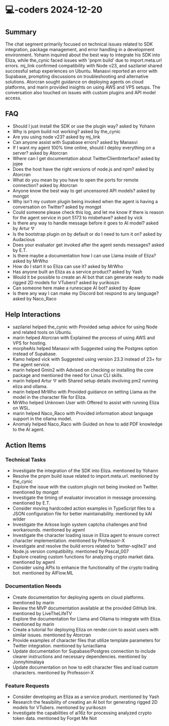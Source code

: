 # 💻-coders 2024-12-20

## Summary
The chat segment primarily focused on technical issues related to SDK integration, package management, and error handling in a development environment. Yohann inquired about the best way to integrate his SDK into Eliza, while the_cynic faced issues with 'pnpm build' due to import.meta.url errors. mj_link confirmed compatibility with Node v23, and sazilariel shared successful setup experiences on Ubuntu. Manasvi reported an error with Supabase, prompting discussions on troubleshooting and alternative solutions. Atorcran sought guidance on deploying agents on cloud platforms, and marin provided insights on using AWS and VPS setups. The conversation also touched on issues with custom plugins and API model access.

## FAQ
- Should I just install the SDK or use the plugin way? asked by Yohann
- Why is pnpm build not working? asked by the_cynic
- Are you using node v23? asked by mj_link
- Can anyone assist with Supabase errors? asked by Manasvi
- If I want my agent 100% time online, should I deploy everything on a server? asked by Atorcran
- Where can I get documentation about TwitterClientInterface? asked by jojee
- Does the host have the right versions of node.js and npm? asked by Atorcran
- What do you mean by you have to open the ports for remote connection? asked by Atorcran
- Anyone know the best way to get uncensored API models? asked by mongpt
- Why isn't my custom plugin being invoked when the agent is having a conversation on Twitter? asked by mongpt
- Could someone please check this log, and let me know if there is reason for the agent service in port 5173 to misbehave? asked by vick
- Is there any way to handle message before it goes to AI model? asked by Artur ⛛
- Is the bootstrap plugin on by default or do I need to turn it on? asked by Audacious
- Does your evaluator get invoked after the agent sends messages? asked by E.T.
- Is there maybe a documentation how I can use Llama inside of Eliza? asked by MrWho
- How do I start it so Eliza can use it? asked by MrWho
- Has anyone built an Eliza as a service product? asked by Yash
- Would it be possible to create an AI bot that can generate ready to made rigged 2D models for VTubers? asked by yurikoszn
- Can someone here make a runescape AI bot? asked by 4paw
- Is there any way I can make my Discord bot respond to any language? asked by Naco_Raco

## Help Interactions
- sazilariel helped the_cynic with Provided setup advice for using Node and related tools on Ubuntu.
- marin helped Atorcran with Explained the process of using AWS and VPS for hosting.
- morpheAIs helped Manasvi with Suggested using the Postgres option instead of Supabase.
- Kamo helped vick with Suggested using version 23.3 instead of 23+ for the agent service.
- marin helped Gmin2 with Advised on checking or installing the core package and mentioned the need for Linux CLI skills.
- marin helped Artur ⛛ with Shared setup details involving pm2 running eliza and ollama.
- marin helped MrWho with Provided guidance on setting Llama as the model in the character file for Eliza.
- MrWho helped Unknown User with Offered to assist with running Eliza on WSL.
- marin helped Naco_Raco with Provided information about language support in the ollama model.
- Anomaly helped Naco_Raco with Guided on how to add PDF knowledge to the AI agent.

## Action Items

### Technical Tasks
- Investigate the integration of the SDK into Eliza. mentioned by Yohann
- Resolve the pnpm build issue related to import.meta.url. mentioned by the_cynic
- Explore the issue with the custom plugin not being invoked on Twitter. mentioned by mongpt
- Investigate the timing of evaluator invocation in message processing. mentioned by E.T.
- Consider moving hardcoded action examples in TypeScript files to a JSON configuration file for better maintainability. mentioned by kAI wilder
- Investigate the Arkose login system captcha challenges and find workarounds. mentioned by agwnl
- Investigate the character loading issue in Eliza agent to ensure correct character implementation. mentioned by Professorr-X
- Investigate and resolve the build errors related to 'better-sqlite3' and Node.js version compatibility. mentioned by Pascal_007
- Explore creating custom functions for analyzing crypto market data. mentioned by agwnl
- Consider using APIs to enhance the functionality of the crypto trading bot. mentioned by AIFlow.ML

### Documentation Needs
- Create documentation for deploying agents on cloud platforms. mentioned by marin
- Review the MVP documentation available at the provided GitHub link. mentioned by LiveTheLifeTV
- Explore the documentation for Llama and Ollama to integrate with Eliza. mentioned by marin
- Create a tutorial for deploying Eliza on render.com to assist users with similar issues. mentioned by Atorcran
- Provide examples of character files that utilize template parameters for Twitter integration. mentioned by luniacllama
- Update documentation for Supabase/Postgres connection to include clearer instructions and necessary dependencies. mentioned by Jonnyhimalaya
- Update documentation on how to edit character files and load custom characters. mentioned by Professorr-X

### Feature Requests
- Consider developing an Eliza as a service product. mentioned by Yash
- Research the feasibility of creating an AI bot for generating rigged 2D models for VTubers. mentioned by yurikoszn
- Investigate the capabilities of ai16z for processing analyzed crypto token data. mentioned by Forget Me Not